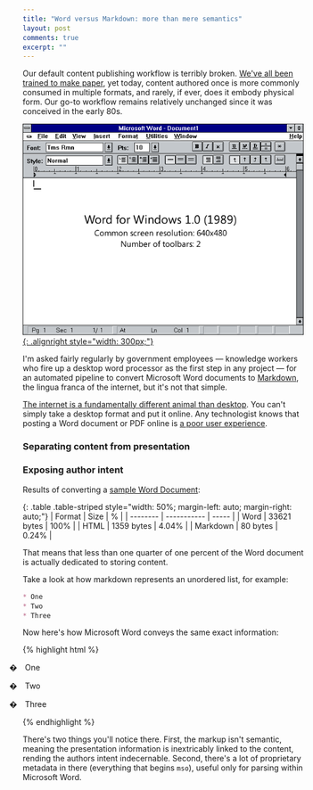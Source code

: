 ```yaml
---
title: "Word versus Markdown: more than mere semantics"
layout: post
comments: true
excerpt: ""
---
```


Our default content publishing workflow is terribly broken. [We've all been trained to make paper](http://ben.balter.com/2012/10/19/we-ve-been-trained-to-make-paper/), yet today, content authored once is more commonly consumed in multiple formats, and rarely, if ever, does it embody physical form. Our go-to workflow remains relatively unchanged since it was conceived in the early 80s.

[![Screenshot of Microsoft Word 1.0](/wp-content/uploads/2014/word1.png){: .alignright style="width: 300px;"}](http://blogs.msdn.com/b/jensenh/archive/2005/10/03/476412.aspx)

I'm asked fairly regularly by government employees — knowledge workers who fire up a desktop word processor as the first step in any project — for an automated pipeline to convert Microsoft Word documents to [Markdown](http://guides.github.com/overviews/mastering-markdown/), the lingua franca of the internet, but it's not that simple.

[The internet is a fundamentally different animal than desktop](http://localhost:4000/2013/07/02/a-brief-history-of-the-internet/). You can't simply take a desktop format and put it online. Any technologist knows that posting a Word document or PDF online is [a poor user experience](http://ben.balter.com/2013/11/21/thats-not-how-the-internet-works/).

### Separating content from presentation



### Exposing author intent



Results of converting a [sample Word Document](https://github.com/benbalter/word-to-markdown/blob/master/test/fixtures/small-medium-large.docx?raw=true):

{: .table .table-striped style="width: 50%; margin-left: auto; margin-right: auto;"}
| Format   | Size        |   %   |
| -------- | ----------- | ----- |
| Word     | 33621 bytes | 100%  |
| HTML     | 1359 bytes  | 4.04% |
| Markdown | 80 bytes    | 0.24% |

That means that less than one quarter of one percent of the Word document is actually dedicated to storing content.

Take a look at how markdown represents an unordered list, for example:

~~~ markdown
* One
* Two
* Three
~~~

Now here's how Microsoft Word conveys the same exact information:

{% highlight html %}
<p class=MsoListParagraphCxSpFirst style='text-indent:-.25in;mso-list:l0 level1 lfo1'><![if !supportLists]><span
style='font-family:Symbol;mso-fareast-font-family:Symbol;mso-bidi-font-family:
Symbol'><span style='mso-list:Ignore'>�<span style='font:7.0pt "Times New Roman"'>&nbsp;&nbsp;&nbsp;&nbsp;&nbsp;
</span></span></span><![endif]>One</p>

<p class=MsoListParagraphCxSpMiddle style='text-indent:-.25in;mso-list:l0 level1 lfo1'><![if !supportLists]><span
style='font-family:Symbol;mso-fareast-font-family:Symbol;mso-bidi-font-family:
Symbol'><span style='mso-list:Ignore'>�<span style='font:7.0pt "Times New Roman"'>&nbsp;&nbsp;&nbsp;&nbsp;&nbsp;
</span></span></span><![endif]>Two</p>

<p class=MsoListParagraphCxSpLast style='text-indent:-.25in;mso-list:l0 level1 lfo1'><![if !supportLists]><span
style='font-family:Symbol;mso-fareast-font-family:Symbol;mso-bidi-font-family:
Symbol'><span style='mso-list:Ignore'>�<span style='font:7.0pt "Times New Roman"'>&nbsp;&nbsp;&nbsp;&nbsp;&nbsp;
</span></span></span><![endif]>Three</p>
{% endhighlight %}

There's two things you'll notice there. First, the markup isn't semantic, meaning the presentation information is inextricably linked to the content, rending the authors intent indecernable. Second, there's a lot of proprietary metadata in there (everything that begins `mso`), useful only for parsing within Microsoft Word.
